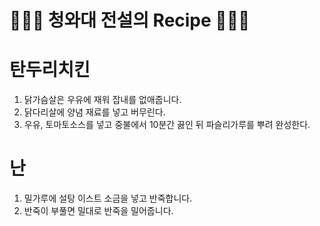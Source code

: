 # 👨🏻‍🍳 청와대 전설의 Recipe 👩🏻‍🍳

# 탄두리치킨
1. 닭가슴살은 우유에 재워 잡내를 없애줍니다.
2. 닭다리살에 양념 재료를 넣고 버무린다.
3. 우유, 토마토소스를 넣고 중불에서 10분간 끓인 뒤 파슬리가루를 뿌려 완성한다.

# 난

1. 밀가루에 설탕 이스트 소금을 넣고 반죽합니다.
2. 반죽이 부풀면 밀대로 반죽을 밀어줍니다.
